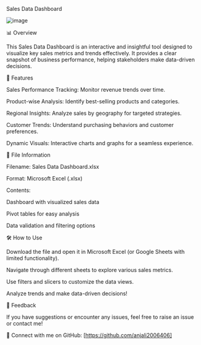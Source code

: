 Sales Data Dashboard

![image](https://github.com/user-attachments/assets/7e5236a4-c09a-4096-b64a-e269b71b6f60)


📊 Overview

This Sales Data Dashboard is an interactive and insightful tool designed to visualize key sales metrics and trends effectively. It provides a clear snapshot of business performance, helping stakeholders make data-driven decisions.

🚀 Features

Sales Performance Tracking: Monitor revenue trends over time.

Product-wise Analysis: Identify best-selling products and categories.

Regional Insights: Analyze sales by geography for targeted strategies.

Customer Trends: Understand purchasing behaviors and customer preferences.

Dynamic Visuals: Interactive charts and graphs for a seamless experience.

📂 File Information

Filename: Sales Data Dashboard.xlsx

Format: Microsoft Excel (.xlsx)

Contents:

Dashboard with visualized sales data

Pivot tables for easy analysis

Data validation and filtering options 


🛠️ How to Use

Download the file and open it in Microsoft Excel (or Google Sheets with limited functionality).

Navigate through different sheets to explore various sales metrics.

Use filters and slicers to customize the data views.

Analyze trends and make data-driven decisions!


📢 Feedback

If you have suggestions or encounter any issues, feel free to raise an issue or contact me!

🔗 Connect with me on GitHub: [https://github.com/anjali2006406]

